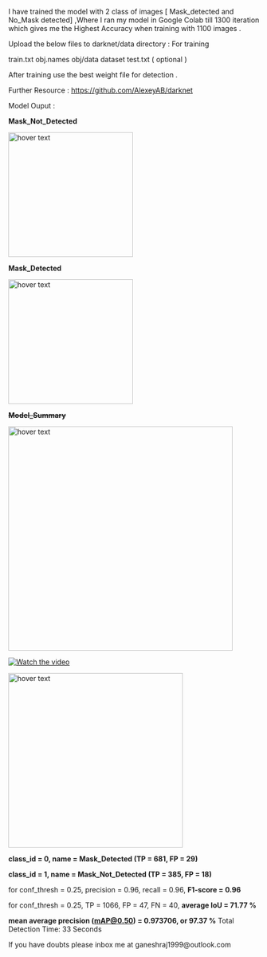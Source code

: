 I have trained the model with 2 class of images [ Mask_detected and No_Mask detected] ,Where I ran my model in Google Colab till 1300 iteration which gives me the Highest Accuracy when training with 1100 images .  

Upload the below files to darknet/data directory : For training 

   train.txt
   obj.names
   obj/data
   dataset 
   test.txt ( optional )
 
 After training use the best weight file for detection .
 
 Further Resource : https://github.com/AlexeyAB/darknet
 

Model Ouput :
 
 

<b> Mask_Not_Detected</b>
<p align="left">
  
  <img src="https://github.com/Ganesh9100/Mask-Detection-YOLO_V3-/blob/master/download1.png" width="250" title="hover text">
  
</p>
<b> Mask_Detected</b>
<p align="left">
  
  <img src="https://github.com/Ganesh9100/Mask-Detection-YOLO_V3-/blob/master/download2.png" width="250" title="hover text">
  
</p>

<b><s> Model_Summary</s></b>
<p align="left">
  
  <img src="https://github.com/Ganesh9100/Mask-Detection-YOLO_V3-/blob/master/summary.jpeg" width="450" title="hover text">
  
</p>

[![Watch the video](https://github.com/Ganesh9100/Mask-Detection-YOLO_V3-/blob/master/Screenshot%20from%202020-07-15%2019-46-13.png)](https://youtu.be/NcPq3xSN9vM)

<p>
   <img src="https://github.com/Ganesh9100/Mask-Detection-YOLO_V3-/blob/master/f1.jpeg" width="350" title="hover text">
   
 <b>class_id = 0, name = Mask_Detected (TP = 681, FP = 29)</b>
 
 <b>class_id = 1, name = Mask_Not_Detected (TP = 385, FP = 18)</b>

for conf_thresh = 0.25, precision = 0.96, recall = 0.96, <b>F1-score = 0.96</b>

for conf_thresh = 0.25, TP = 1066, FP = 47, FN = 40, <b>average IoU = 71.77 %</b>

<b>mean average precision (mAP@0.50) = 0.973706, or 97.37 %</b>
Total Detection Time: 33 Seconds

</p>
If you have doubts please inbox me at ganeshraj1999@outlook.com



 
